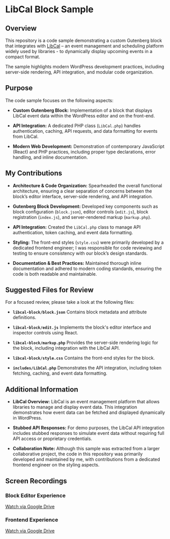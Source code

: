 # LibCal Block Sample

## Overview

This repository is a code sample demonstrating a custom Gutenberg block that integrates with [LibCal](https://www.springshare.com/libcal/) – an event management and scheduling platform widely used by libraries - to dynamically display upcoming events in a compact format.

The sample highlights modern WordPress development practices, including server-side rendering, API integration, and modular code organization.

## Purpose

The code sample focuses on the following aspects:

- **Custom Gutenberg Block:**
  Implementation of a block that displays LibCal event data within the WordPress editor and on the front-end.

- **API Integration:**
  A dedicated PHP class (`LibCal.php`) handles authentication, caching, API requests, and data formatting for events from LibCal.

- **Modern Web Development:**
  Demonstration of contemporary JavaScript (React) and PHP practices, including proper type declarations, error handling, and inline documentation.

## My Contributions

- **Architecture & Code Organization:**
   Spearheaded the overall functional architecture, ensuring a clear separation of concerns between the block’s editor interface, server-side rendering, and API integration.

- **Gutenberg Block Development:**
  Developed key components such as block configuration (`block.json`), editor controls (`edit.js`), block registration (`index.js`), and server-rendered markup (`markup.php`).

- **API Integration:**
  Created the `LibCal.php` class to manage API authentication, token caching, and event data formatting.

- **Styling:**
  The front-end styles (`style.css`) were primarily developed by a dedicated frontend engineer; I was responsible for code reviewing and testing to ensure consistency with our block’s design standards.

- **Documentation & Best Practices:**
  Maintained thorough inline documentation and adhered to modern coding standards, ensuring the code is both readable and maintainable.

## Suggested Files for Review

For a focused review, please take a look at the following files:

- **`libcal-block/block.json`**
  Contains block metadata and attribute definitions.

- **`libcal-block/edit.js`**
  Implements the block's editor interface and inspector controls using React.

- **`libcal-block/markup.php`**
  Provides the server-side rendering logic for the block, including integration with the LibCal API.

- **`libcal-block/style.css`**
Contains the front-end styles for the block.

- **`includes/LibCal.php`**
  Demonstrates the API integration, including token fetching, caching, and event data formatting.

## Additional Information

- **LibCal Overview:**
  LibCal is an event management platform that allows libraries to manage and display event data. This integration demonstrates how event data can be fetched and displayed dynamically in WordPress.

- **Stubbed API Responses:**
  For demo purposes, the LibCal API integration includes stubbed responses to simulate event data without requiring full API access or proprietary credentials.

- **Collaboration Note:**
  Although this sample was extracted from a larger collaborative project, the code in this repository was primarily developed and maintained by me, with contributions from a dedicated frontend engineer on the styling aspects.

## Screen Recordings

### Block Editor Experience
[Watch via Google Drive](https://drive.google.com/file/d/1u0YcXA6BczZDy-wzB9ll10zBBQT3Y2I8/view?usp=drive_link)

### Frontend Experience
[Watch via Google Drive](https://drive.google.com/file/d/1i5fg5qKQYWWJBusyPsgQN2B-ADRkp3mx/view?usp=drive_link)


